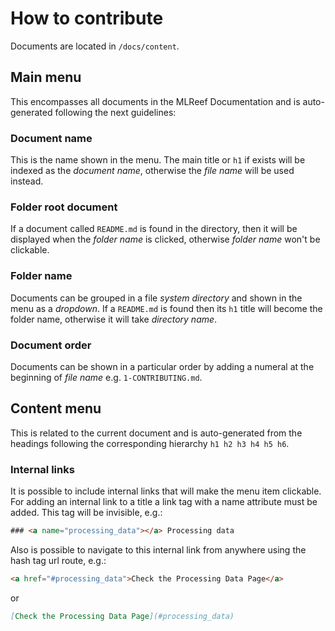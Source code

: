 # How to contribute

Documents are located in `/docs/content`.

## Main menu
This encompasses all documents in the MLReef Documentation and is auto-generated
following the next guidelines:

### Document name
This is the name shown in the menu.
The main title or `h1` if exists will be indexed as the *document name*, otherwise
the *file name* will be used instead.

### Folder root document
If a document called `README.md` is found in the directory, then it will be displayed
when the *folder name* is clicked, otherwise *folder name* won't be clickable.

### Folder name
Documents can be grouped in a file *system directory* and shown in the menu as a *dropdown*. If a `README.md` is found then its `h1` title will become the folder name, otherwise it will take *directory name*.

### Document order
Documents can be shown in a particular order by adding a numeral at the beginning of
*file name* e.g. `1-CONTRIBUTING.md`.

## Content menu
This is related to the current document and is auto-generated from the headings
following the corresponding hierarchy `h1 h2 h3 h4 h5 h6`.

### Internal links
It is possible to include internal links that will make the menu item clickable.
For adding an internal link to a title a link tag with a name attribute must be added.
This tag will be invisible, e.g.:
```html
### <a name="processing_data"></a> Processing data
```
Also is possible to navigate to this internal link from anywhere using the hash tag url route, e.g.:

```html
<a href="#processing_data">Check the Processing Data Page</a>
```
or
```md
[Check the Processing Data Page](#processing_data)
```
